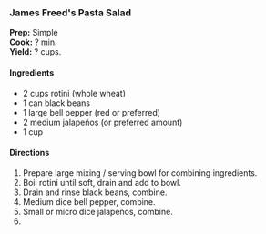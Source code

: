 ### James Freed's Pasta Salad

**Prep:** Simple<br>
**Cook:** ? min.<br>
**Yield:** ? cups.<br>

#### Ingredients
* 2 cups rotini (whole wheat)
* 1 can black beans
* 1 large bell pepper (red or preferred)
* 2 medium jalapeños (or preferred amount)
* 1 cup 

#### Directions
1. Prepare large mixing / serving bowl for combining ingredients.
2. Boil rotini until soft, drain and add to bowl.
3. Drain and rinse black beans, combine.
4. Medium dice bell pepper, combine.
5. Small or micro dice jalapeños, combine.
6. 
